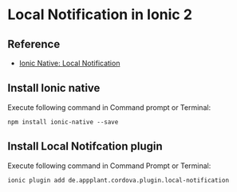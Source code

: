 # Local Notification in Ionic 2

## Reference 

* [Ionic Native: Local Notification](http://ionicframework.com/docs/v2/native/local-notifications/)

## Install Ionic native

Execute following command in Command prompt or Terminal:

```
npm install ionic-native --save
```

## Install Local Notifcation plugin 

Execute following command in Command Prompt or Terminal:

```
ionic plugin add de.appplant.cordova.plugin.local-notification
```
